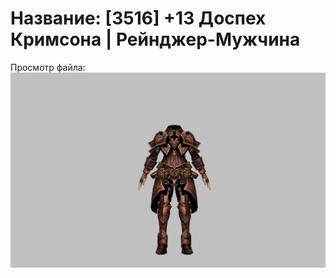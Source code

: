 # Название: [3516] +13 Доспех Кримсона | Рейнджер-Мужчина

Просмотр файла:
![p020010.png](p020010.png)